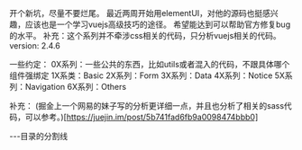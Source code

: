 开个新坑，尽量不要烂尾。
最近两周开始用elementUI，对他的源码也挺感兴趣，应该也是一个学习vuejs高级技巧的途径。
希望能达到可以帮助官方修复bug的水平。
补充：这个系列并不牵涉css相关的代码，只分析vuejs相关的代码。
version: 2.4.6

一些约定：
0X系列：一些公共的东西，比如utils或者混入的代码，不跟具体哪个组件强绑定
1X系类：Basic
2X系列：Form
3X系列：Data
4X系列：Notice
5X系列：Navigation
6X系列：Others

补充：
(掘金上一个网易的妹子写的分析更详细一点，并且也分析了相关的sass代码，可以参考。)[https://juejin.im/post/5b741fad6fb9a0098474bbb0]


---目录的分割线

